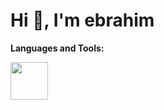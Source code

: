 # Hi 👋, I'm ebrahim



**Languages and Tools:**




<p >
  <a href="https://skillicons.dev">
    <img width="60px" height="60px" src="https://user-images.githubusercontent.com/25181517/121405384-444d7300-c95d-11eb-959f-913020d3bf90.png" />
  </a>
</p>




